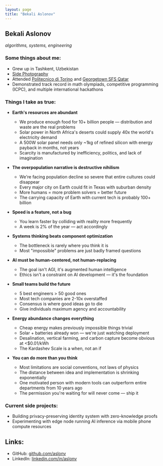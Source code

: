 ```yaml
---
layout: page
title: "Bekali Aslonov"
---
```


<!-- Aggressive Photography Preloading Script -->
<script>
document.addEventListener('DOMContentLoaded', function() {
    // Immediate DNS prefetch and preconnect
    const dnsPrefetch = document.createElement('link');
    dnsPrefetch.rel = 'dns-prefetch';
    dnsPrefetch.href = '//raw.githubusercontent.com';
    document.head.appendChild(dnsPrefetch);

    const preconnect = document.createElement('link');
    preconnect.rel = 'preconnect';
    preconnect.href = 'https://github.com';
    preconnect.crossOrigin = 'anonymous';
    document.head.appendChild(preconnect);

    let preloaded = false;

    // AGGRESSIVE: Start preloading after just 2 seconds on page
    setTimeout(() => {
        if (!preloaded) {
            console.log('2 seconds elapsed - starting aggressive preload...');
            startAggressivePreloading();
            preloaded = true;
        }
    }, 2000);

    // Also trigger on any scroll movement
    window.addEventListener('scroll', () => {
        if (!preloaded) {
            console.log('User scrolled - starting immediate preload...');
            startAggressivePreloading();
            preloaded = true;
        }
    }, { once: true, passive: true });

    function startAggressivePreloading() {
        // 1. Preload page immediately
        const pagePreload = document.createElement('link');
        pagePreload.rel = 'prefetch';
        pagePreload.href = 'photography.html';
        document.head.appendChild(pagePreload);

        // 2. Load ALL critical images immediately (no staggering)
        const criticalImages = [
            'photos/Italy/20230409_202913.jpg',
            'photos/Switzerland/20250715_101858(0).jpg',
            'photos/Italy/20230414_190355.jpg',
            'photos/Switzerland/20250715_144953.jpg',
            'photos/Italy/20230414_191651.jpg',
            'photos/Switzerland/20250715_145209.jpg',
            'photos/Italy/20230414_192819.jpg',
            'photos/Switzerland/20250715_151418.jpg'
        ];

        criticalImages.forEach(src => {
            const img = new Image();
            img.src = src;
        });
        console.log(`Aggressively preloaded ${criticalImages.length} images`);

        // 3. Use requestIdleCallback for remaining images (if available)
        const remainingImages = [
            'photos/Italy/20230414_203510.jpg',
            'photos/Italy/20230417_141107.jpg',
            'photos/Italy/20230506_204750.jpg',
            'photos/Italy/20230623_213839.jpg',
            'photos/Italy/20230623_214309.jpg'
        ];

        if ('requestIdleCallback' in window) {
            requestIdleCallback(() => {
                remainingImages.forEach(src => {
                    const img = new Image();
                    img.src = src;
                });
                console.log(`Idle-loaded ${remainingImages.length} additional images`);
            });
        } else {
            // Fallback for browsers without requestIdleCallback
            setTimeout(() => {
                remainingImages.forEach(src => {
                    const img = new Image();
                    img.src = src;
                });
            }, 3000);
        }
    }

    // Enhanced hover preloading (instant response)
    document.addEventListener('mouseover', (e) => {
        if (e.target.matches('a[href="photography.html"]') && !preloaded) {
            console.log('Photography link hovered - instant preload!');
            startAggressivePreloading();
            preloaded = true;
        }
    });
});
</script>

## Bekali Aslonov
*algorithms, systems, engineering*
### Some things about me:
* Grew up in Tashkent, Uzbekistan
* [Side Photography](photography.html)
* Attended [Politecnico di Torino](https://www.polito.it/) and [Georgetown SFS Qatar](https://www.qatar.georgetown.edu/)
* Demonstrated track record in math olympiads, competitive programming (ICPC), and multiple international hackathons
  
### Things I take as true:

* **Earth's resources are abundant**
  * We produce enough food for 10+ billion people — distribution and waste are the real problems
  * Solar power in North Africa's deserts could supply 40x the world's electricity demand
  * A 500W solar panel needs only ~1kg of refined silicon with energy payback in months, not years
  * Scarcity is manufactured by inefficiency, politics, and lack of imagination
    

* **The overpopulation narrative is destructive nihilism**
  * We're facing population decline so severe that entire cultures could disappear
  * Every major city on Earth could fit in Texas with suburban density
  * More humans = more problem solvers = better future
  * The carrying capacity of Earth with current tech is probably 100+ billion
    

* **Speed is a feature, not a bug**
  * You learn faster by colliding with reality more frequently
  * A week is 2% of the year — act accordingly
    

* **Systems thinking beats component optimization**
  * The bottleneck is rarely where you think it is
  * Most "impossible" problems are just badly framed questions
    

* **AI must be human-centered, not human-replacing**
  * The goal isn't AGI, it's augmented human intelligence
  * Ethics isn't a constraint on AI development — it's the foundation
    

* **Small teams build the future**
  * 5 best engineers > 50 good ones
  * Most tech companies are 2-10x overstaffed
  * Consensus is where good ideas go to die
  * Give individuals maximum agency and accountability
    

* **Energy abundance changes everything**
  * Cheap energy makes previously impossible things trivial
  * Solar + batteries already won — we're just watching deployment
  * Desalination, vertical farming, and carbon capture become obvious at <$0.01/kWh
  * The Kardashev Scale is a when, not an if
    

* **You can do more than you think**
  * Most limitations are social conventions, not laws of physics
  * The distance between idea and implementation is shrinking exponentially
  * One motivated person with modern tools can outperform entire departments from 10 years ago
  * The permission you're waiting for will never come — ship it
    
### Current side projects:
* Building privacy-preserving identity system with zero-knowledge proofs
* Experimenting with edge node running AI inference via mobile phone compute resources
## Links:
* GitHub: [github.com/aslonv](https://github.com/aslonv)
* LinkedIn: [linkedin.com/in/aslonv](https://linkedin.com/in/aslonv)
